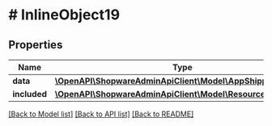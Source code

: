 # # InlineObject19

## Properties

Name | Type | Description | Notes
------------ | ------------- | ------------- | -------------
**data** | [**\OpenAPI\ShopwareAdminApiClient\Model\AppShippingMethod**](AppShippingMethod.md) |  | [optional]
**included** | [**\OpenAPI\ShopwareAdminApiClient\Model\Resource[]**](Resource.md) |  | [optional]

[[Back to Model list]](../../README.md#models) [[Back to API list]](../../README.md#endpoints) [[Back to README]](../../README.md)
